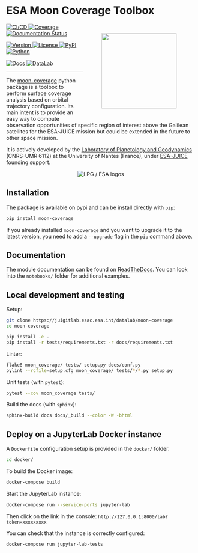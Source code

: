ESA Moon Coverage Toolbox
=========================

<img src="docs/imgs/logo/moon-coverage.png" align="right" hspace="50" vspace="25" height="200">

[
    ![CI/CD](https://juigitlab.esac.esa.int/datalab/moon-coverage/badges/main/pipeline.svg)
    ![Coverage](https://juigitlab.esac.esa.int/datalab/moon-coverage/badges/main/coverage.svg)
](https://juigitlab.esac.esa.int/datalab/moon-coverage/pipelines/main/latest)
[
    ![Documentation Status](https://readthedocs.org/projects/moon-coverage/badge/?version=stable)
](https://readthedocs.org/projects/moon-coverage/builds/)

[
    ![Version](https://img.shields.io/pypi/v/moon-coverage.svg?label=Lastest%20release&color=lightgrey)
](https://juigitlab.esac.esa.int/datalab/moon-coverage/-/tags)
[
    ![License](https://img.shields.io/pypi/l/moon-coverage.svg?color=lightgrey&label=License)
](https://juigitlab.esac.esa.int/datalab/moon-coverage/-/blob/main/LICENSE.md)
[
    ![PyPI](https://img.shields.io/badge/PyPI-moon--coverage-blue?logo=Python&logoColor=white)
    ![Python](https://img.shields.io/pypi/pyversions/moon-coverage.svg?label=Python&logo=Python&logoColor=white)
](https://pypi.org/project/moon-coverage/)

[
    ![Docs](https://img.shields.io/badge/Docs-moon--coverage.readthedocs.io-blue?&color=orange&logo=Read%20The%20Docs&logoColor=white)
](https://moon-coverage.readthedocs.io)
[
    ![DataLab](https://img.shields.io/badge/Datalab-datalabs.esa.int-blue?&color=orange&logo=Jupyter&logoColor=white)
](https://datalabs.esa.int)

---

The [moon-coverage](https://juigitlab.esac.esa.int/datalab/moon-coverage)
python package is a toolbox to perform
surface coverage analysis based on orbital trajectory configuration.
Its main intent is to provide an easy way to compute observation
opportunities of specific region of interest above the Galilean
satellites for the ESA-JUICE mission but could be extended in the
future to other space mission.

It is actively developed by
the [Laboratory of Planetology and Geodynamics](https://lpg-umr6112.fr/)
(CNRS-UMR 6112) at the University of Nantes (France), under
[ESA-JUICE](https://sci.esa.int/web/juice) founding support.

<p align="center">
  <img src="docs/imgs/logo/lpg-esa.png" alt="LPG / ESA logos"/>
</p>

Installation
------------

The package is available on [pypi](https://pypi.org/project/moon-coverage/)
and can be install directly with `pip`:

```bash
pip install moon-coverage
```

If you already installed `moon-coverage` and you want to upgrade it to the latest version,
you need to add a `--upgrade` flag in the `pip` command above.


Documentation
-------------

The module documentation can be found on [ReadTheDocs](https://moon-coverage.readthedocs.io).
You can look into the `notebooks/` folder for additional examples.

Local development and testing
-----------------------------

Setup:
```bash
git clone https://juigitlab.esac.esa.int/datalab/moon-coverage
cd moon-coverage

pip install -e .
pip install -r tests/requirements.txt -r docs/requirements.txt
```

Linter:
```bash
flake8 moon_coverage/ tests/ setup.py docs/conf.py
pylint --rcfile=setup.cfg moon_coverage/ tests/*/*.py setup.py
```

Unit tests (with `pytest`):
```bash
pytest --cov moon_coverage tests/
```

Build the docs (with `sphinx`):
```bash
sphinx-build docs docs/_build --color -W -bhtml
```

Deploy on a JupyterLab Docker instance
--------------------------------------

A `Dockerfile` configuration setup is provided in the `docker/` folder.

```bash
cd docker/
```

To build the Docker image:

```bash
docker-compose build
```

Start the JupyterLab instance:

```bash
docker-compose run --service-ports jupyter-lab
```

Then click on the link in the console: `http://127.0.0.1:8000/lab?token=xxxxxxxxx`

You can check that the instance is correctly configured:

```bash
docker-compose run jupyter-lab-tests
```
